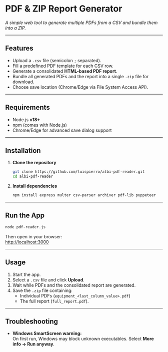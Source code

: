# **PDF & ZIP Report Generator**  
_A simple web tool to generate multiple PDFs from a CSV and bundle them into a ZIP._

---

## **Features**
- Upload a `.csv` file (semicolon `;` separated).  
- Fill a predefined PDF template for each CSV row.  
- Generate a consolidated **HTML-based PDF report**.  
- Bundle all generated PDFs and the report into a single `.zip` file for download.  
- Choose save location (Chrome/Edge via File System Access API).  

---

## **Requirements**
- Node.js **v18+**  
- npm (comes with Node.js)  
- Chrome/Edge for advanced save dialog support  

---

## **Installation**
1. **Clone the repository**
   ```bash
   git clone https://github.com/luispierro/albi-pdf-reader.git
   cd albi-pdf-reader
   ```

2. **Install dependencies**
   ```bash
   npm install express multer csv-parser archiver pdf-lib puppeteer
   ```

---

## **Run the App**
```bash
node pdf-reader.js
```
Then open in your browser:  
[http://localhost:3000](http://localhost:3000)

---

## **Usage**
1. Start the app.  
2. Select a `.csv` file and click **Upload**.  
3. Wait while PDFs and the consolidated report are generated.  
4. Save the `.zip` file containing:  
   - Individual PDFs (`equipment_<last_column_value>.pdf`)  
   - The full report (`full_report.pdf`).   

---

## **Troubleshooting**  
- **Windows SmartScreen warning:**  
  On first run, Windows may block unknown executables. Select **More info → Run anyway**.  
